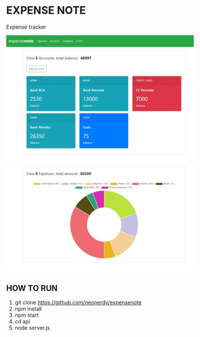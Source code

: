 # EXPENSE NOTE

Expense tracker


![Alt text](https://github.com/neonerdy/expensenote/blob/master/account.JPG "Account")
![Alt text](https://github.com/neonerdy/expensenote/blob/master/chart.JPG "Chart")



## HOW TO RUN

1. git clone https://github.com/neonerdy/expensenote
3. npm install
4. npm start
5. cd api
6. node server.js

